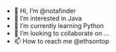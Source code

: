 - 👋 Hi, I’m @notafinder
- 👀 I’m interested in Java
- 🌱 I’m currently learning Python
- 💞️ I’m looking to collaborate on ...
- 📫 How to reach me @ethsontop

<!---
notafinder/notafinder is a ✨ special ✨ repository because its `README.md` (this file) appears on your GitHub profile.
You can click the Preview link to take a look at your changes.
--->
